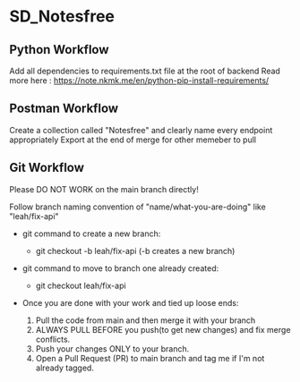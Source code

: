 # SD_Notesfree

## Python Workflow

Add all dependencies to requirements.txt file at the root of backend
Read more here : https://note.nkmk.me/en/python-pip-install-requirements/

##  Postman Workflow

Create a collection called "Notesfree" and clearly name every endpoint appropriately
Export at the end of merge for other memeber to pull

## Git Workflow
Please DO NOT WORK on the main branch directly!

Follow branch naming convention of  "name/what-you-are-doing" like "leah/fix-api"

- git command to create a new branch:
  - git checkout -b leah/fix-api (-b creates a new branch)

- git command to move to branch one already created:
  - git checkout leah/fix-api 

- Once you are done with your work and tied up loose ends:
  1. Pull the code from main and then merge it with your branch
  2. ALWAYS PULL BEFORE you push(to get new changes) and fix merge conflicts.
  3. Push your changes ONLY to your branch.
  4. Open a Pull Request (PR) to main branch and tag me if I'm not already tagged.
